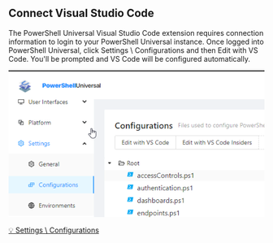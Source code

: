 ## Connect Visual Studio Code

The PowerShell Universal Visual Studio Code extension requires connection information to login to your PowerShell Universal instance. Once logged into PowerShell Universal, click Settings \ Configurations and then Edit with VS Code. You'll be prompted and VS Code will be configured automatically.

<p align="center">
  <img src="../../images/connect.png" alt="PowerShell Universal" />
</p>

[💡 Settings \ Configurations](http://localhost:5000)